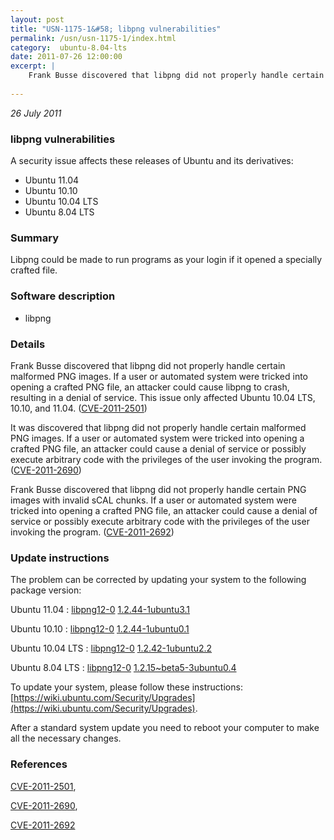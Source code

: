 ```yaml
---
layout: post
title: "USN-1175-1&#58; libpng vulnerabilities"
permalink: /usn/usn-1175-1/index.html
category:  ubuntu-8.04-lts
date: 2011-07-26 12:00:00
excerpt: |
    Frank Busse discovered that libpng did not properly handle certain malformed PNG images. If a user or automated system were tricked into opening a crafted PNG file, an attacker could cause libpng to crash, resulting in a denial of service. This issue only affected Ubuntu 10.04 LTS, 10.10, and 11.04. ([CVE-2011-2501](http://people.ubuntu.com/~ubuntu-security/cve/CVE-2011-2501))
    
--- 
```

 
 

*26 July 2011*

### libpng vulnerabilities

A security issue affects these releases of Ubuntu and its derivatives:

* Ubuntu 11.04
* Ubuntu 10.10
* Ubuntu 10.04 LTS
* Ubuntu 8.04 LTS

### Summary

Libpng could be made to run programs as your login if it opened a specially crafted file.

### Software description

* libpng 

### Details

Frank Busse discovered that libpng did not properly handle certain malformed PNG images. If a user or automated system were tricked into opening a crafted PNG file, an attacker could cause libpng to crash, resulting in a denial of service. This issue only affected Ubuntu 10.04 LTS, 10.10, and 11.04. ([CVE-2011-2501](http://people.ubuntu.com/~ubuntu-security/cve/CVE-2011-2501))

It was discovered that libpng did not properly handle certain malformed PNG images. If a user or automated system were tricked into opening a crafted PNG file, an attacker could cause a denial of service or possibly execute arbitrary code with the privileges of the user invoking the program. ([CVE-2011-2690](http://people.ubuntu.com/~ubuntu-security/cve/CVE-2011-2690))

Frank Busse discovered that libpng did not properly handle certain PNG images with invalid sCAL chunks. If a user or automated system were tricked into opening a crafted PNG file, an attacker could cause a denial of service or possibly execute arbitrary code with the privileges of the user invoking the program. ([CVE-2011-2692](http://people.ubuntu.com/~ubuntu-security/cve/CVE-2011-2692)) 

### Update instructions

The problem can be corrected by updating your system to the following package version:

Ubuntu 11.04
 : [libpng12-0](https://launchpad.net/ubuntu/+source/libpng) <span> [1.2.44-1ubuntu3.1](https://launchpad.net/ubuntu/+source/libpng/1.2.44-1ubuntu3.1) </span> 

Ubuntu 10.10
 : [libpng12-0](https://launchpad.net/ubuntu/+source/libpng) <span> [1.2.44-1ubuntu0.1](https://launchpad.net/ubuntu/+source/libpng/1.2.44-1ubuntu0.1) </span> 

Ubuntu 10.04 LTS
 : [libpng12-0](https://launchpad.net/ubuntu/+source/libpng) <span> [1.2.42-1ubuntu2.2](https://launchpad.net/ubuntu/+source/libpng/1.2.42-1ubuntu2.2) </span> 

Ubuntu 8.04 LTS
 : [libpng12-0](https://launchpad.net/ubuntu/+source/libpng) <span> [1.2.15~beta5-3ubuntu0.4](https://launchpad.net/ubuntu/+source/libpng/1.2.15~beta5-3ubuntu0.4) </span> 

To update your system, please follow these instructions: [https://wiki.ubuntu.com/Security/Upgrades](https://wiki.ubuntu.com/Security/Upgrades).

After a standard system update you need to reboot your computer to make all the necessary changes. 

### References

 
 [CVE-2011-2501](http://people.ubuntu.com/~ubuntu-security/cve/CVE-2011-2501), 

 [CVE-2011-2690](http://people.ubuntu.com/~ubuntu-security/cve/CVE-2011-2690), 

 [CVE-2011-2692](http://people.ubuntu.com/~ubuntu-security/cve/CVE-2011-2692)
 


